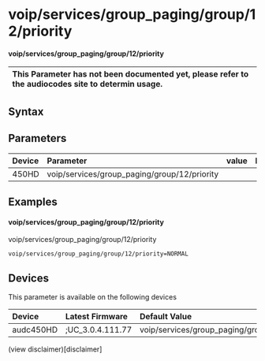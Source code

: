 ﻿---
description: voip/services/group_paging/group/12/priority
search: false
---

# voip/services/group_paging/group/12/priority

#### voip/services/group_paging/group/12/priority


| This Parameter has not been documented yet, please refer to the audiocodes site to determin usage.  | 
| :--- |

## Syntax

## Parameters
|Device|Parameter|value|Description|
|:---|:---|:---|:---|
| 450HD | voip/services/group_paging/group/12/priority |  |  |

## Examples
#### voip/services/group_paging/group/12/priority

voip/services/group_paging/group/12/priority

```
voip/services/group_paging/group/12/priority=NORMAL
```

## Devices
This parameter is available on the following devices

| Device | Latest Firmware | Default Value |
|:---|:---|:---|
| audc450HD | ;UC_3.0.4.111.77 | voip/services/group_paging/group/12/priority=NORMAL 

(view disclaimer)[disclaimer]
